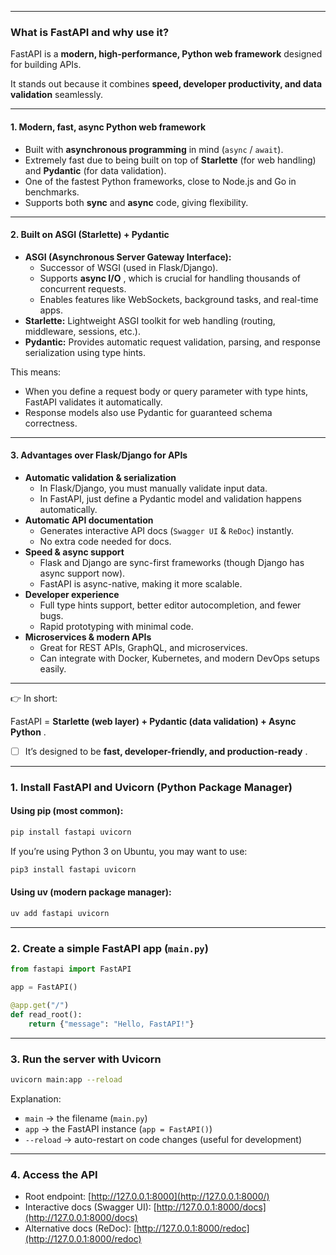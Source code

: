 
---

### **What is FastAPI and why use it?**

FastAPI is a **modern, high-performance, Python web framework** designed for building APIs.

It stands out because it combines **speed, developer productivity, and data validation** seamlessly.

---

#### 1. **Modern, fast, async Python web framework**

* Built with **asynchronous programming** in mind (`async` / `await`).
* Extremely fast due to being built on top of **Starlette** (for web handling) and **Pydantic** (for data validation).
* One of the fastest Python frameworks, close to Node.js and Go in benchmarks.
* Supports both **sync** and **async** code, giving flexibility.

---

#### 2. **Built on ASGI (Starlette) + Pydantic**

* **ASGI (Asynchronous Server Gateway Interface):**
  * Successor of WSGI (used in Flask/Django).
  * Supports  **async I/O** , which is crucial for handling thousands of concurrent requests.
  * Enables features like WebSockets, background tasks, and real-time apps.
* **Starlette:** Lightweight ASGI toolkit for web handling (routing, middleware, sessions, etc.).
* **Pydantic:** Provides automatic request validation, parsing, and response serialization using type hints.

This means:

* When you define a request body or query parameter with type hints, FastAPI validates it automatically.
* Response models also use Pydantic for guaranteed schema correctness.

---

#### 3. **Advantages over Flask/Django for APIs**

* **Automatic validation & serialization**
  * In Flask/Django, you must manually validate input data.
  * In FastAPI, just define a Pydantic model and validation happens automatically.
* **Automatic API documentation**
  * Generates interactive API docs (`Swagger UI` & `ReDoc`) instantly.
  * No extra code needed for docs.
* **Speed & async support**
  * Flask and Django are sync-first frameworks (though Django has async support now).
  * FastAPI is async-native, making it more scalable.
* **Developer experience**
  * Full type hints support, better editor autocompletion, and fewer bugs.
  * Rapid prototyping with minimal code.
* **Microservices & modern APIs**
  * Great for REST APIs, GraphQL, and microservices.
  * Can integrate with Docker, Kubernetes, and modern DevOps setups easily.

---

👉 In short:

FastAPI =  **Starlette (web layer) + Pydantic (data validation) + Async Python** .

* [ ] It’s designed to be  **fast, developer-friendly, and production-ready** .

---



### 1. Install FastAPI and Uvicorn (Python Package Manager)

#### Using pip (most common):

```bash
pip install fastapi uvicorn
```

If you’re using Python 3 on Ubuntu, you may want to use:

```bash
pip3 install fastapi uvicorn
```

#### Using uv (modern package manager):

```bash
uv add fastapi uvicorn
```

---

### 2. Create a simple FastAPI app (`main.py`)

```python
from fastapi import FastAPI

app = FastAPI()

@app.get("/")
def read_root():
    return {"message": "Hello, FastAPI!"}
```

---

### 3. Run the server with Uvicorn

```bash
uvicorn main:app --reload
```

Explanation:

* `main` → the filename (`main.py`)
* `app` → the FastAPI instance (`app = FastAPI()`)
* `--reload` → auto-restart on code changes (useful for development)

---

### 4. Access the API

* Root endpoint: [http://127.0.0.1:8000](http://127.0.0.1:8000/)
* Interactive docs (Swagger UI): [http://127.0.0.1:8000/docs](http://127.0.0.1:8000/docs)
* Alternative docs (ReDoc): [http://127.0.0.1:8000/redoc](http://127.0.0.1:8000/redoc)
